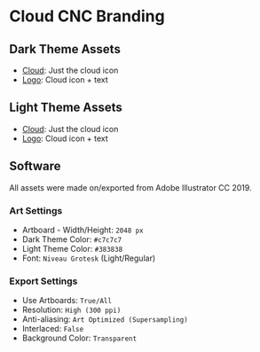 # Cloud CNC Branding

## Dark Theme Assets
* [Cloud](dark/cloud.png): Just the cloud icon
* [Logo](dark/logo.png): Cloud icon + text

## Light Theme Assets
* [Cloud](light/cloud.png): Just the cloud icon
* [Logo](light/logo.png): Cloud icon + text

## Software
All assets were made on/exported from Adobe Illustrator CC 2019.

### Art Settings
* Artboard - Width/Height: `2048 px`
* Dark Theme Color: `#c7c7c7`
* Light Theme Color: `#383838`
* Font: `Niveau Grotesk` (Light/Regular)

### Export Settings
* Use Artboards: `True/All`
* Resolution: `High (300 ppi)`
* Anti-aliasing: `Art Optimized (Supersampling)`
* Interlaced: `False`
* Background Color: `Transparent`